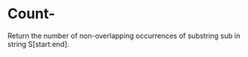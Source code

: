 # Count-
Return the number of non-overlapping occurrences of substring sub in string S[start:end]. 
